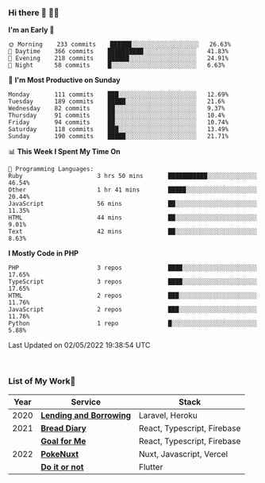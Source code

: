### Hi there 👋 🧑‍💻



<!--START_SECTION:waka-->
**I'm an Early 🐤** 

```text
🌞 Morning    233 commits    ██████░░░░░░░░░░░░░░░░░░░   26.63% 
🌆 Daytime    366 commits    ██████████░░░░░░░░░░░░░░░   41.83% 
🌃 Evening    218 commits    ██████░░░░░░░░░░░░░░░░░░░   24.91% 
🌙 Night      58 commits     █░░░░░░░░░░░░░░░░░░░░░░░░   6.63%

```
📅 **I'm Most Productive on Sunday** 

```text
Monday       111 commits    ███░░░░░░░░░░░░░░░░░░░░░░   12.69% 
Tuesday      189 commits    █████░░░░░░░░░░░░░░░░░░░░   21.6% 
Wednesday    82 commits     ██░░░░░░░░░░░░░░░░░░░░░░░   9.37% 
Thursday     91 commits     ██░░░░░░░░░░░░░░░░░░░░░░░   10.4% 
Friday       94 commits     ██░░░░░░░░░░░░░░░░░░░░░░░   10.74% 
Saturday     118 commits    ███░░░░░░░░░░░░░░░░░░░░░░   13.49% 
Sunday       190 commits    █████░░░░░░░░░░░░░░░░░░░░   21.71%

```


📊 **This Week I Spent My Time On** 

```text
💬 Programming Languages: 
Ruby                     3 hrs 50 mins       ███████████░░░░░░░░░░░░░░   46.54% 
Other                    1 hr 41 mins        █████░░░░░░░░░░░░░░░░░░░░   20.44% 
JavaScript               56 mins             ██░░░░░░░░░░░░░░░░░░░░░░░   11.35% 
HTML                     44 mins             ██░░░░░░░░░░░░░░░░░░░░░░░   9.01% 
Text                     42 mins             ██░░░░░░░░░░░░░░░░░░░░░░░   8.63%

```

**I Mostly Code in PHP** 

```text
PHP                      3 repos             ████░░░░░░░░░░░░░░░░░░░░░   17.65% 
TypeScript               3 repos             ████░░░░░░░░░░░░░░░░░░░░░   17.65% 
HTML                     2 repos             ███░░░░░░░░░░░░░░░░░░░░░░   11.76% 
JavaScript               2 repos             ███░░░░░░░░░░░░░░░░░░░░░░   11.76% 
Python                   1 repo              █░░░░░░░░░░░░░░░░░░░░░░░░   5.88%

```



 Last Updated on 02/05/2022 19:38:54 UTC
<!--END_SECTION:waka-->


<br />

### List of My Work🚀

| Year | Service | Stack |
|--|--|--|
| 2020 | [**Lending and Borrowing**](https://lending-and-borrowing.herokuapp.com/) | Laravel, Heroku |
| 2021 | [**Bread Diary**](https://bread-diary-web.web.app/) | React, Typescript, Firebase |
|  | [**Goal for Me**](https://goal-for-me.web.app/) | React, Typescript, Firebase |
| 2022 | [**PokeNuxt**](https://pokenuxt.vercel.app/) | Nuxt, Javascript, Vercel |
|  | [**Do it or not**](https://apps.apple.com/jp/app/do-it-or-not/id1613818865) | Flutter |